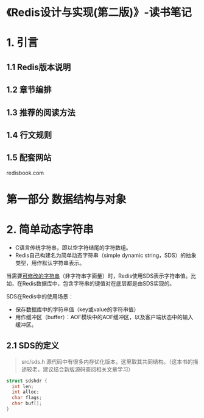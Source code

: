 # 《Redis设计与实现(第二版)》-读书笔记

# 1. 引言

## 1.1 Redis版本说明

## 1.2 章节编排

## 1.3 推荐的阅读方法

## 1.4 行文规则

## 1.5 配套网站

redisbook.com

# 第一部分 数据结构与对象

# 2. 简单动态字符串

+ C语言传统字符串，即以空字符结尾的字符数组。
+ Redis自己构建名为简单动态字符串（simple dynamic string，SDS）的抽象类型，用作默认字符串表示。

当需要<u>可修改的字符串</u>（非字符串字面量）时，Redis使用SDS表示字符串值。比如，在Redis数据库中，包含字符串的键值对在底层都是由SDS实现的。

SDS在Redis中的使用场景：

+ 保存数据库中的字符串值（key或value的字符串值）
+ 用作缓冲区（buffer）：AOF模块中的AOF缓冲区，以及客户端状态中的输入缓冲区。

## 2.1 SDS的定义

> src/sds.h 源代码中有很多内存优化版本，这里取其共同结构。（这本书的描述较老，建议结合新版源码查阅相关文章学习）

```c
struct sdshdr {
  int len;
  int alloc;
  char flags;
  char buf[];
}
```

